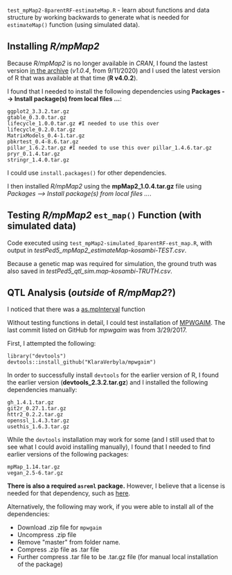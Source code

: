 `test_mpMap2-8parentRF-estimateMap.R` - learn about functions and data structure by working backwards to generate what is needed for `estimateMap()` function (using simulated data).

## Installing *R/mpMap2* 

Because *R/mpMap2*  is no longer available in *CRAN*, I found the lastest version [in the archive](https://cran.r-project.org/src/contrib/Archive/mpMap2/) (*v1.0.4*, from 9/11/2020) and I used the latest version of R that was available at that time (**R v4.0.2**).

I found that I needed to install the following dependencies using **Packages --> Install package(s) from local files ...**:

```
ggplot2_3.3.2.tar.gz
gtable_0.3.0.tar.gz
lifecycle_1.0.0.tar.gz #I needed to use this over lifecycle_0.2.0.tar.gz
MatrixModels_0.4-1.tar.gz
pbkrtest_0.4-8.6.tar.gz
pillar_1.6.2.tar.gz #I needed to use this over pillar_1.4.6.tar.gz
pryr_0.1.4.tar.gz
stringr_1.4.0.tar.gz
```

I could use `install.packages()` for other dependencies.

I then installed *R/mpMap2* using the **mpMap2_1.0.4.tar.gz** file using *Packages --> Install package(s) from local files ...*.

## Testing *R/mpMap2* `est_map()` Function (with simulated data)

Code executed using `test_mpMap2-simulated_8parentRF-est_map.R`, with output in *testPed5_mpMap2_estimateMap-kosambi-TEST.csv*.

Because a genetic map was required for simulation, the ground truth was also saved in *testPed5_qtl_sim.map-kosambi-TRUTH.csv*.

## QTL Analysis (*outside* of *R/mpMap2*?)

I noticed that there was a [as.mpInterval](https://rdrr.io/cran/mpMap2/man/as.mpInterval.html) function

Without testing functions in detail, I could test installation of [MPWGAIM](https://github.com/KlaraVerbyla/mpwgaim).  The last commit listed on GitHub for *mpwgaim* was from 3/29/2017.

First, I attempted the following:

```
library("devtools")
devtools::install_github("KlaraVerbyla/mpwgaim")
```

In order to successfully install `devtools` for the earlier version of R, I found the earlier version (**devtools_2.3.2.tar.gz**) and I installed the following dependencies manually:

```
gh_1.4.1.tar.gz
git2r_0.27.1.tar.gz
httr2_0.2.2.tar.gz
openssl_1.4.3.tar.gz
usethis_1.6.3.tar.gz
```

While the `devtools` installation may work for some (and I still used that to see what I could avoid installing manually), I found that I needed to find earlier versions of the following packages:

```
mpMap_1.14.tar.gz
vegan_2.5-6.tar.gz
```

**There is also a required `asreml` package.**  However, I believe that a license is needed for that dependency, such as [here](https://cran.r-project.org/web/packages/biometryassist/vignettes/installing-asreml-r.html).

Alternatively, the following may work, if you were able to install all of the dependencies:

 - Download .zip file for `mpwgaim`
 - Uncompress .zip file
 - Remove "master" from folder name.
 - Compress .zip file as .tar file
 - Further compress .tar file to be .tar.gz file (for manual local installation of the package)